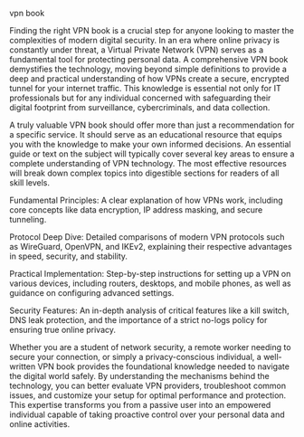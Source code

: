 vpn book


Finding the right VPN book is a crucial step for anyone looking to master the complexities of modern digital security. In an era where online privacy is constantly under threat, a Virtual Private Network (VPN) serves as a fundamental tool for protecting personal data. A comprehensive VPN book demystifies the technology, moving beyond simple definitions to provide a deep and practical understanding of how VPNs create a secure, encrypted tunnel for your internet traffic. This knowledge is essential not only for IT professionals but for any individual concerned with safeguarding their digital footprint from surveillance, cybercriminals, and data collection.



A truly valuable VPN book should offer more than just a recommendation for a specific service. It should serve as an educational resource that equips you with the knowledge to make your own informed decisions. An essential guide or text on the subject will typically cover several key areas to ensure a complete understanding of VPN technology. The most effective resources will break down complex topics into digestible sections for readers of all skill levels.





Fundamental Principles: A clear explanation of how VPNs work, including core concepts like data encryption, IP address masking, and secure tunneling.


Protocol Deep Dive: Detailed comparisons of modern VPN protocols such as WireGuard, OpenVPN, and IKEv2, explaining their respective advantages in speed, security, and stability.


Practical Implementation: Step-by-step instructions for setting up a VPN on various devices, including routers, desktops, and mobile phones, as well as guidance on configuring advanced settings.


Security Features: An in-depth analysis of critical features like a kill switch, DNS leak protection, and the importance of a strict no-logs policy for ensuring true online privacy.





Whether you are a student of network security, a remote worker needing to secure your connection, or simply a privacy-conscious individual, a well-written VPN book provides the foundational knowledge needed to navigate the digital world safely. By understanding the mechanisms behind the technology, you can better evaluate VPN providers, troubleshoot common issues, and customize your setup for optimal performance and protection. This expertise transforms you from a passive user into an empowered individual capable of taking proactive control over your personal data and online activities.
